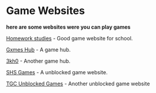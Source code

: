 # Game Websites

**here are some websites were you can play games**

[Homework studies](https://sites.google.com/view/homework-studies) - Good game website for school.

[Gxmes Hub](https://binary-pumpkin.github.io/Game-hub/) - A game hub.

[3kh0](https://binary-pumpkin.github.io/echo/) - Another game hub.

[SHS Games](binary-pumpkin.github.io/gxme-hub/) - A unblocked game website.

[TGC Unblocked Games](https://tgcofficial.github.io/games/) - Another unblocked game website

